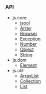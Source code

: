 ### API ###
  * js.core
    * [jsool](JsCoreJsool.md)
    * [Array](JsCoreArray.md)
    * [Browser](JsCoreBrowser.md)
    * [Exception](JsCoreException.md)
    * [Number](JsCoreNumber.md)
    * [Object](JsCoreObject.md)
    * [String](JsCoreString.md)
  * js.dom
    * [Element](JsDomElement.md)
  * js.util
    * [ArrayList](JsUtilArrayList.md)
    * [Collection](JsUtilCollection.md)
    * [List](JsUtilList.md)